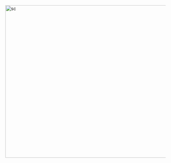 <img width="749" height="482" alt="sc" src="https://github.com/user-attachments/assets/45631f02-92d8-47fb-abd6-1060ae847ed4" />
